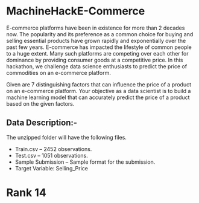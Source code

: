 # MachineHackE-Commerce

E-commerce platforms have been in existence for more than 2 decades now. The popularity and its preference as a common choice for buying and selling essential products have grown rapidly and exponentially over the past few years. E-commerce has impacted the lifestyle of common people to a huge extent. Many such platforms are competing over each other for dominance by providing consumer goods at a competitive price. In this hackathon, we challenge data science enthusiasts to predict the price of commodities on an e-commerce platform.

Given are 7 distinguishing factors that can influence the price of a product on an e-commerce platform. Your objective as a data scientist is to build a machine learning model that can accurately predict the price of a product based on the given factors.

## Data Description:-
The unzipped folder will have the following files.

- Train.csv –  2452 observations.
- Test.csv –  1051 observations.
- Sample Submission – Sample format for the submission.
- Target Variable: Selling_Price

# Rank 14
